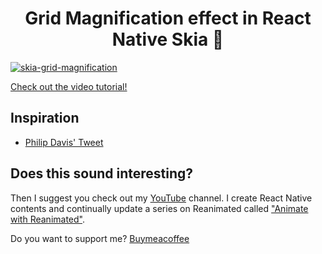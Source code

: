 <h1 align="center">
    Grid Magnification effect in React Native Skia 🦄
</h1>

<a href="https://youtu.be/zV0SGIlrtug" target="_blank">
    <img src="https://github.com/enzomanuelmangano/skia-grid-magnification/blob/main/.assets/skia-grid.png" title="skia-grid-magnification">
</a>

[Check out the video tutorial!](https://youtu.be/zV0SGIlrtug)

## Inspiration

- [Philip Davis' Tweet](https://twitter.com/philipcdavis/status/1549409119131488256?s=20&t=PmMsvQBgsruGVeAtooeLcA)

## Does this sound interesting?

Then I suggest you check out my [YouTube](https://www.youtube.com/c/Reactiive) channel. I create React Native contents and continually update a series on Reanimated called ["Animate with Reanimated"](https://github.com/enzomanuelmangano/animate-with-reanimated).

Do you want to support me? [Buymeacoffee](https://www.buymeacoffee.com/reactiive)
